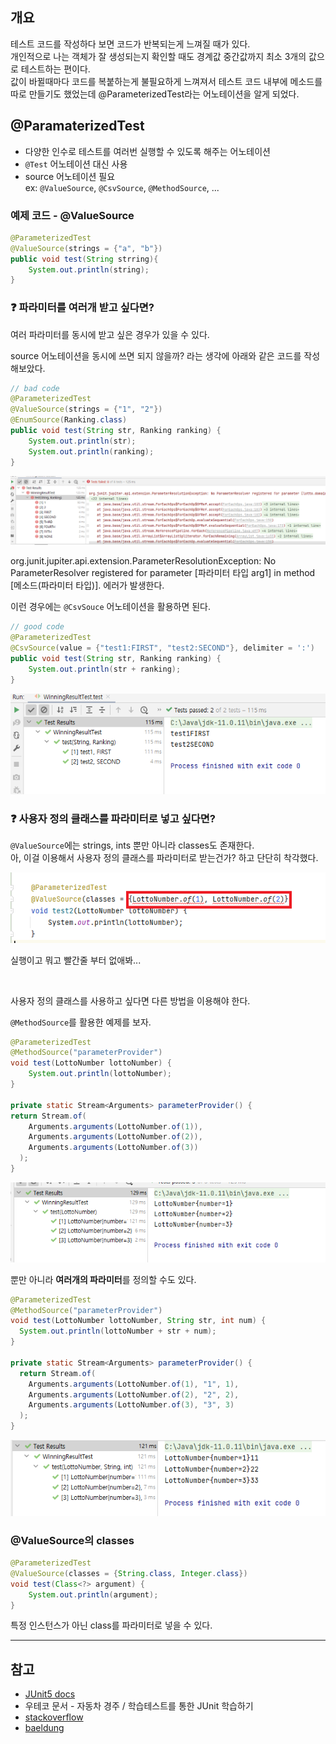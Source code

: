 ## 개요

테스트 코드를 작성하다 보면 코드가 반복되는게 느껴질 때가 있다.  
개인적으로 나는 객체가 잘 생성되는지 확인할 때도 경계값 중간값까지 최소 3개의 값으로 테스트하는 편이다.  
값이 바뀔때마다 코드를 복붙하는게 불필요하게 느껴져서 테스트 코드 내부에 메소드를 따로 만들기도 했었는데 @ParameterizedTest라는 어노테이션을 알게 되었다.

## @ParamaterizedTest

- 다양한 인수로 테스트를 여러번 실행할 수 있도록 해주는 어노테이션
- `@Test` 어노테이션 대신 사용
- source 어노테이션 필요  
  ex: `@ValueSource`, `@CsvSource`, `@MethodSource`, ...

### 예제 코드 - @ValueSource

```java
@ParameterizedTest
@ValueSource(strings = {"a", "b"})
public void test(String strring){
    System.out.println(string);
}
```

### ❓ 파라미터를 여러개 받고 싶다면?
여러 파라미터를 동시에 받고 싶은 경우가 있을 수 있다.

source 어노테이션을 동시에 쓰면 되지 않을까? 라는 생각에 아래와 같은 코드를 작성해보았다.
```java
// bad code
@ParameterizedTest
@ValueSource(strings = {"1", "2"})
@EnumSource(Ranking.class)
public void test(String str, Ranking ranking) {
    System.out.println(str);
    System.out.println(ranking);
}
```
![결과 화면](./images/ParameterizedTest_sources.png)


org.junit.jupiter.api.extension.ParameterResolutionException: No ParameterResolver registered for parameter [파라미터 타입 arg1] in method [메소드(파라미터 타입)]. 에러가 발생한다.


이런 경우에는 `@CsvSouce` 어노테이션을 활용하면 된다.
```java
// good code
@ParameterizedTest
@CsvSource(value = {"test1:FIRST", "test2:SECOND"}, delimiter = ':')
public void test(String str, Ranking ranking) {
    System.out.println(str + ranking);
}
```
![결과 화면](./images/ParameterizedTest_csv.png)


### ❓ 사용자 정의 클래스를 파라미터로 넣고 싶다면?
`@ValueSource`에는 strings, ints 뿐만 아니라 classes도 존재한다.  
아, 이걸 이용해서 사용자 정의 클래스를 파라미터로 받는건가? 하고 단단히 착각했다.

![결과 화면](./images/ParameterizedTest_value.png)

실행이고 뭐고 빨간줄 부터 없애봐...

<br>

사용자 정의 클래스를 사용하고 싶다면 다른 방법을 이용해야 한다.

`@MethodSource`를 활용한 예제를 보자.
```java
@ParameterizedTest
@MethodSource("parameterProvider")
void test(LottoNumber lottoNumber) {
    System.out.println(lottoNumber);
}

private static Stream<Arguments> parameterProvider() {
return Stream.of(
    Arguments.arguments(LottoNumber.of(1)),
    Arguments.arguments(LottoNumber.of(2)),
    Arguments.arguments(LottoNumber.of(3))
  );
}
```
![결과 화면](./images/ParameterizedTest__method.png)


뿐만 아니라 **여러개의 파라미터**를 정의할 수도 있다.
```java
@ParameterizedTest
@MethodSource("parameterProvider")
void test(LottoNumber lottoNumber, String str, int num) {
  System.out.println(lottoNumber + str + num);
}

private static Stream<Arguments> parameterProvider() {
  return Stream.of(
    Arguments.arguments(LottoNumber.of(1), "1", 1),
    Arguments.arguments(LottoNumber.of(2), "2", 2),
    Arguments.arguments(LottoNumber.of(3), "3", 3)
  );
}
```
![결과 화면](./images/ParameterizedTest_method2.png)

### @ValueSource의 classes
```java
@ParameterizedTest 
@ValueSource(classes = {String.class, Integer.class}) 
void test(Class<?> argument) {
    System.out.println(argument);
}
```
특정 인스턴스가 아닌 class를 파라미터로 넣을 수 있다.

***
## 참고
- [JUnit5 docs](https://junit.org/junit5/docs/current/user-guide/#writing-tests-parameterized-tests)
- 우테코 문서 - 자동차 경주 / 학습테스트를 통한 JUnit 학습하기
- [stackoverflow](https://stackoverflow.com/questions/56691782/what-is-the-use-of-valuesourceclasses)
- [baeldung](https://www.baeldung.com/junit-testinstance-annotation)
